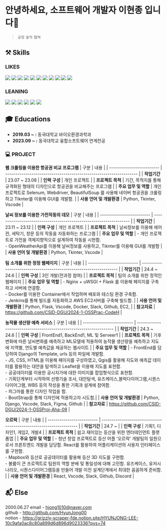 # 안녕하세요, 소프트웨어 개발자 이현종 입니다👋
> 
> 
> `긍정` `솔직` `협력`

## :hammer_and_pick: Skills
###  LIKES
<div> 
<img src="https://img.shields.io/badge/python-3776AB?style=for-the-badge&logo=python&logoColor=white">
<img src="https://img.shields.io/badge/java-007396?style=for-the-badge&logo=java&logoColor=white">
<img src="https://img.shields.io/badge/html5-E34F26?style=for-the-badge&logo=html5&logoColor=white">
<img src="https://img.shields.io/badge/css-1572B6?style=for-the-badge&logo=css3&logoColor=white">
<img src="https://img.shields.io/badge/javascript-F7DF1E?style=for-the-badge&logo=javascript&logoColor=black">
<img src="https://img.shields.io/badge/react-61DAFB?style=for-the-badge&logo=react&logoColor=black">
<img src="https://img.shields.io/badge/django-092E20?style=for-the-badge&logo=django&logoColor=white">
<img src="https://img.shields.io/badge/flask-000000?style=for-the-badge&logo=flask&logoColor=white">
<img src="https://img.shields.io/badge/bootstrap-7952B3?style=for-the-badge&logo=bootstrap&logoColor=white">
<img src="https://img.shields.io/badge/linux-FCC624?style=for-the-badge&logo=linux&logoColor=black">
<img src="https://img.shields.io/badge/github-181717?style=for-the-badge&logo=github&logoColor=white">
  
<div/>

### LEANING
<img src="https://img.shields.io/badge/mysql-4479A1?style=for-the-badge&logo=mysql&logoColor=white">
<img src="https://img.shields.io/badge/mongoDB-47A248?style=for-the-badge&logo=MongoDB&logoColor=white">
<img src="https://img.shields.io/badge/node.js-339933?style=for-the-badge&logo=Node.js&logoColor=white">
<img src="https://img.shields.io/badge/springboot-6DB33F?style=for-the-badge&logo=springboot&logoColor=white">
<img src="https://img.shields.io/badge/typescript-3178C6?style=for-the-badge&logo=typescript&logoColor=white">
<img src="https://img.shields.io/badge/amazons3-569A31?style=for-the-badge&logo=amazons3&logoColor=white">

## :mortar_board: Educations

- **2019.03 ~  :** 동국대학교 바이오환경과학과
- **2023.09 ~  :** 동국대학교 융합소프트웨어 연계전공

### 💻 PROJECT
**웹 크롤링을 이용한 항공권 비교 프로그램** 
| 구분        | 내용                                                                         |
| ------------------------- | ------------------------------------------------------------------ |
| **작업기간**    |  23.07 ~ 23.08       |
| **인력 구성** | 개인 프로젝트           |
| **프로젝트 목적**     |         기간, 목적지를 통해 규격화된 형태의 디자인으로 항공권을 비교해주는 프로그램               |
| **주요 업무 및 역할**     |  개인 프로젝트로 Selenum, Webdriver, BeautifulSoup 를 사용해 네이버 항공권을 크롤링하고 Tiknter를 이용해 GUI를 개발함.     |
| **사용 언어 및 개발환경**   |  Python, Tkinter, Vscode  |


**날씨 정보를 이용한 가전작동의 데모** 
| 구분        | 내용                                                                         |
| ------------------------- | ------------------------------------------------------------------ |
| **작업기간**    |  23.11 ~ 23.12       |
| **인력 구성** | 개인 프로젝트           |
| **프로젝트 목적**     |       날씨정보를 이용해 에어컨, 세탁기, 창문 등의 작동을 자동화하는 프로그램              |
| **주요 업무 및 역할**     |  - 개인 프로젝트로 가전을 객체지향적으로 설계하여 작동을 시현함.<br> - OpenWeatherApi를 이용해 날씨정보를 사용하고, Tiknter를 이용해 GUI를 개발함     |
| **사용 언어 및 개발환경**   |  Python, Tkinter, Vscode  |


**팀 소개를 위한 정정 웹페이지** 
| 구분        | 내용                                                                         |
| ------------------------- | ------------------------------------------------------------------ |
| **작업기간**    |  24.4 ~ 24.6       |
| **인력 구성** | 3인 개발(전과정 참여)   |
| **프로젝트 목적**     |       팀의 소개를 위한 정적인 웹페이지             |
| **주요 업무 및 역할**     | - Nginx + uWSGI + Flask 를 이용해 페이지를 구축하고 서버에 연결함.            <br> - Docker를 이용한 Container에서 작업하며 배포와 테스팅 환경 구축함. <br>  - Jenkins를 통해 빌드를 자동화하고 AWS EC2서버를 구축해 빌드함.   |
| **사용 언어 및 개발환경**   |  Python, Flask, Vscode, Docker, Slack, Github, EC2,   |
| **참고자료**   |   https://github.com/CSID-DGU/2024-1-OSSPrac-CodeH    |


**농작물 생산량 예측 서비스** 
| 구분        | 내용                                                                         |
| ------------------------- | ------------------------------------------------------------------ |
| **작업기간**    |  24.3 ~ 24.6       |
| **인력 구성** | FrontEnd1, BackEnd1, ML 및 Serveer1   |
| **프로젝트 목적**     |    기후변화에 따른 날씨변화를 예측하고 ML모델에 적용하여 농작물 생산량을 예측하고 지도에 지역별, 연도별 예측값을 제공하는 웹사이트        |
| **주요 업무 및 역할**     | - FrontEnd를 담당하여 Django의 Template, urls 등의 파일에 개발함. <br>  - JS, CSS, HTML을 이용해 페이지를 구성하였고, Qgis를 활용해 지도와 예측값 데이터를 활용하는 대안을 탐색하고 Leaflet을 이용해 지도를 표현함. <br> - 공공데이터를 이용한 공시지가에 대한 이미지를 팝업형식으로 표현함.<Br> - 기획단계부터 시작하여 선행기술 조사, 대안탐색, 유즈케이스,블럭다이어그램,시퀀스다이어그램, WBS 등의 작성을 통한 기획과 설계에 참여함. <Br> - 피그마를 통한 디자인 작업을 함. <Br> - BootStrap을 통해 디자인에 적용하고자 시도함.|
| **사용 언어 및 개발환경**   |  Python, Django, Vscode, Slack, Figma, Github   |
| **참고자료**   |   https://github.com/CSID-DGU/2024-1-OSSProj-Aha-09    |


**오르락** 
| 구분        | 내용                                                                         |
| ------------------------- | ------------------------------------------------------------------ |
| **작업기간**    |  24.7 ~       |
| **인력 구성** | 기획1, 디자인1, 게임2, 개발4 |
| **프로젝트 목적**     |       쉽고 재미있는 등산을 위한 엔터테인먼트 플랫폼앱            |
| **주요 업무 및 역할**     |  - 청년 창업 프로젝트로 등산 어플 ‘오르락’ 개발팀의 일원으로서 프론트엔드 개발을 담당함. React를 활용하여 어플리케이션의 사용자 인터페이스를 구현함.<br> - Mapbox와 등산로 공공데이터를 활용해 등산 3D 지도를 구현함.<br> - 볼륨이 큰 프로젝트로 팀원의 역할 분배 및 통일성에 대해 고민함. 유즈케이스, 유저시나리오, 시퀀스다이어그램등을 만들어 개발 이전 설계단계에서 최대한 꼼꼼하게 준비함. |
| **사용 언어 및 개발환경**   |  React, Vscode, Slack, Github, Discord  |


## 📬 Else
2000.06.27
email - hjong1010@naver.com  <br>
github - http://github.com/HyunJong00 <br>
notion - https://grizzly-scraper-fde.notion.site/HYUNJONG-LEE-10c9afa0ac8c80a899d6d896d9023336?pvs=74



<!--
**HyunJong00/HyunJong00** is a ✨ _special_ ✨ repository because its `README.md` (this file) appears on your GitHub profile.

Here are some ideas to get you started:

- 🔭 I’m currently working on ...
- 🌱 I’m currently learning ...
- 👯 I’m looking to collaborate on ...
- 🤔 I’m looking for help with ...
- 💬 Ask me about ...
- 📫 How to reach me: ...
- 😄 Pronouns: ...
- ⚡ Fun fact: ...
-->
